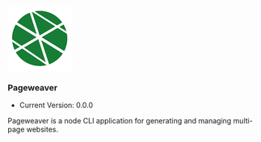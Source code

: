<img src='logo.png' align='center'></img>
### Pageweaver
- Current Version: 0.0.0

Pageweaver is a node CLI application for generating and managing multi-page websites.
